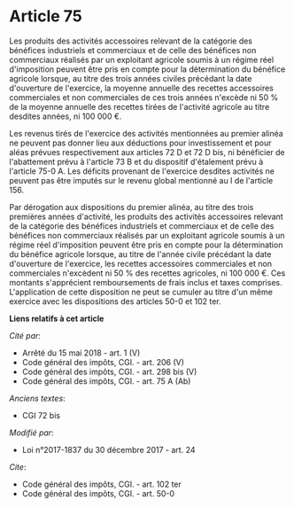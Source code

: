 # Article 75

Les produits des activités accessoires relevant de la catégorie des bénéfices industriels et commerciaux et de celle des
bénéfices non commerciaux réalisés par un exploitant agricole soumis à un régime réel d'imposition peuvent être pris en
compte pour la détermination du bénéfice agricole lorsque, au titre des trois années civiles précédant la date d'ouverture de
l'exercice, la moyenne annuelle des recettes accessoires commerciales et non commerciales de ces trois années n'excède ni 50
% de la moyenne annuelle des recettes tirées de l'activité agricole au titre desdites années, ni 100 000 €.

Les revenus tirés de l'exercice des activités mentionnées au premier alinéa ne peuvent pas donner lieu aux déductions pour
investissement et pour aléas prévues respectivement aux articles 72 D et 72 D bis, ni bénéficier de l'abattement prévu à
l'article 73 B et du dispositif d'étalement prévu à l'article 75-0 A. Les déficits provenant de l'exercice desdites activités
ne peuvent pas être imputés sur le revenu global mentionné au I de l'article 156.

Par dérogation aux dispositions du premier alinéa, au titre des trois premières années d'activité, les produits des activités
accessoires relevant de la catégorie des bénéfices industriels et commerciaux et de celle des bénéfices non commerciaux
réalisés par un exploitant agricole soumis à un régime réel d'imposition peuvent être pris en compte pour la détermination du
bénéfice agricole lorsque, au titre de l'année civile précédant la date d'ouverture de l'exercice, les recettes accessoires
commerciales et non commerciales n'excèdent ni 50 % des recettes agricoles, ni 100 000 €. Ces montants s'apprécient
remboursements de frais inclus et taxes comprises. L'application de cette disposition ne peut se cumuler au titre d'un même
exercice avec les dispositions des articles 50-0 et 102 ter.

**Liens relatifs à cet article**

_Cité par_:

  - Arrêté du 15 mai 2018 - art. 1 (V)
  - Code général des impôts, CGI. - art. 206 (V)
  - Code général des impôts, CGI. - art. 298 bis (V)
  - Code général des impôts, CGI. - art. 75 A (Ab)

_Anciens textes_:

  - CGI 72 bis

_Modifié par_:

  - Loi n°2017-1837 du 30 décembre 2017 - art. 24

_Cite_:

  - Code général des impôts, CGI. - art. 102 ter
  - Code général des impôts, CGI. - art. 50-0
